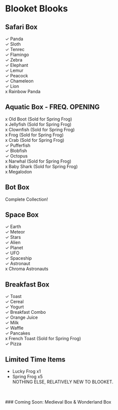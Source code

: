 # Blooket Blooks
## Safari Box
✓ Panda<br>
✓ Sloth<br>
✓ Tenrec<br>
✓ Flamingo<br>
✓ Zebra<br>
✓ Elephant<br>
✓ Lemur<br>
✓ Peacock<br>
✓ Chameleon<br>
✓ Lion<br>
x Rainbow Panda
## Aquatic Box - FREQ. OPENING
x Old Boot (Sold for Spring Frog)<br>
x Jellyfish (Sold for Spring Frog)<br>
x Clownfish (Sold for Spring Frog)<br>
x Frog (Sold for Spring Frog)<br>
x Crab (Sold for Spring Frog)<br>
✓ Pufferfish<br>
✓ Blobfish<br>
✓ Octopus<br>
x Narwhal (Sold for Spring Frog)<br>
x Baby Shark (Sold for Spring Frog)<br>
x Megalodon
## Bot Box
Complete Collection!
## Space Box
✓ Earth<br>
✓ Meteor<br>
✓ Stars<br>
✓ Alien<br>
✓ Planet<br>
✓ UFO<br>
✓ Spaceship<br>
✓ Astronaut<br>
x Chroma Astronauts
## Breakfast Box
✓ Toast<br>
✓ Cereal<br>
✓ Yogurt<br>
✓ Breakfast Combo<br>
✓ Orange Juice<br>
✓ Milk<br>
✓ Waffle<br>
✓ Pancakes<br>
x French Toast (Sold for Spring Frog)<br>
✓ Pizza
## Limited Time Items
- Lucky Frog x1
- Spring Frog x5<br>
NOTHING ELSE, RELATIVELY NEW TO BLOOKET.<br>
<br>
<br>
### Coming Soon: Medieval Box & Wonderland Box
